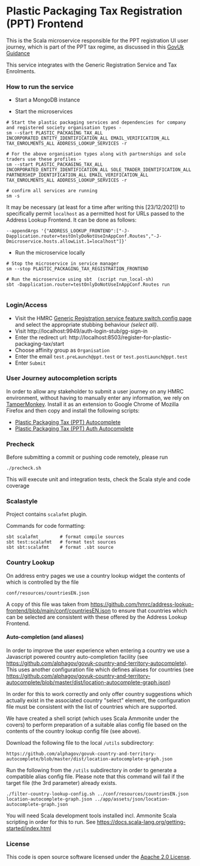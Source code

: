 
# Plastic Packaging Tax Registration (PPT) Frontend

This is the Scala microservice responsible for the PPT registration UI user journey, which is part of the PPT tax regime, as discussed in this [GovUk Guidance](https://www.gov.uk/government/publications/introduction-of-plastic-packaging-tax/plastic-packaging-tax)
 
This service integrates with the Generic Registration Service and Tax Enrolments.

### How to run the service

* Start a MongoDB instance

* Start the microservices
 
```
# Start the plastic packaging services and dependencies for company and registered society organisation types - 
sm --start PLASTIC_PACKAGING_TAX_ALL INCORPORATED_ENTITY_IDENTIFICATION_ALL EMAIL_VERIFICATION_ALL TAX_ENROLMENTS_ALL ADDRESS_LOOKUP_SERVICES -r

# For the above organisation types along with partnerships and sole traders use these profiles -
sm --start PLASTIC_PACKAGING_TAX_ALL INCORPORATED_ENTITY_IDENTIFICATION_ALL SOLE_TRADER_IDENTIFICATION_ALL PARTNERSHIP_IDENTIFICATION_ALL EMAIL_VERIFICATION_ALL TAX_ENROLMENTS_ALL ADDRESS_LOOKUP_SERVICES -r

# confirm all services are running
sm -s 
```

It may be necessary (at least for a time after writing this [23/12/2021]) to specifically permit `localhost` as a permitted host for URLs passed to the Address Lookup Frontend. It can be done
as follows:

```
--appendArgs '{"ADDRESS_LOOKUP_FRONTEND":["-J-Dapplication.router=testOnlyDoNotUseInAppConf.Routes","-J-Dmicroservice.hosts.allowList.1=localhost"]}'
```

* Run the microservice locally

```
# Stop the microservice in service manager 
sm --stop PLASTIC_PACKAGING_TAX_REGISTRATION_FRONTEND

# Run the microservice using sbt  (script run_local-sh)
sbt -Dapplication.router=testOnlyDoNotUseInAppConf.Routes run


```

### Login/Access

* Visit the HMRC [Generic Registration service feature switch config page](http://localhost:9718/identify-your-incorporated-business/test-only/feature-switches) and
select the appropriate stubbing behaviour _(select all)_. 
* Visit http://localhost:9949/auth-login-stub/gg-sign-in
* Enter the redirect url: http://localhost:8503/register-for-plastic-packaging-tax/start
* Choose affinity group as `Organisation`
* Enter the email `test.preLaunch@ppt.test` or `test.postLaunch@ppt.test`
* Enter `Submit`

### User Journey autocompletion scripts

In order to allow any stakeholder to submit a user journey on any HMRC environment, without having to manually enter any information, we rely on [TamperMonkey](https://www.tampermonkey.net/).
Install it as an extension to Google Chrome of Mozilla Firefox and then copy and install the following scripts:
 * [Plastic Packaging Tax (PPT) Autocomplete](https://raw.githubusercontent.com/hmrc/plastic-packaging-tax-registration-frontend/master/tampermonkey/PPT_AutoComplete.js) 
 * [Plastic Packaging Tax (PPT) Auth Autocomplete](https://raw.githubusercontent.com/hmrc/plastic-packaging-tax-registration-frontend/master/tampermonkey/PPT_Auth_AutoComplete.js) 


### Precheck

Before submitting a commit or pushing code remotely, please run  
```
./precheck.sh
```
This will execute unit and integration tests, check the Scala style and code coverage

### Scalastyle

Project contains `scalafmt` plugin.

Commands for code formatting:

```
sbt scalafmt        # format compile sources
sbt test:scalafmt   # format test sources
sbt sbt:scalafmt    # format .sbt source
```

### Country Lookup

On address entry pages we use a country lookup widget the contents of which is controlled by the file
```
conf/resources/countriesEN.json
```
A copy of this file was taken from https://github.com/hmrc/address-lookup-frontend/blob/main/conf/countriesEN.json to 
ensure that countries which can be selected are consistent with these offered by the Address Lookup Frontend.

#### Auto-completion (and aliases)

In order to improve the user experience when entering a country we use a Javascript powered country auto-completion facility
(see https://github.com/alphagov/govuk-country-and-territory-autocomplete). This uses another configuration file which
defines aliases for countries (see https://github.com/alphagov/govuk-country-and-territory-autocomplete/blob/master/dist/location-autocomplete-graph.json)

In order for this to work correctly and only offer country suggestions which actually exist in the associated country
"select" element, the configuration file must be consistent with the list of countries which are supported.

We have created a shell script (which uses Scala Ammonite under the covers) to perform preparation of a suitable
alias config file based on the contents of the country lookup config file (see above).

Download the following file to the local `/utils` subdirectory:

```
https://github.com/alphagov/govuk-country-and-territory-autocomplete/blob/master/dist/location-autocomplete-graph.json
```

Run the following from the `/utils` subdirectory in order to generate a compatible alias config file. Please note that 
this command will fail if the target file (the 3rd parameter) already exists.

```
./filter-country-lookup-config.sh ../conf/resources/countriesEN.json location-autocomplete-graph.json ../app/assets/json/location-autocomplete-graph.json
```

You will need Scala development tools installed incl. Ammonite Scala scripting in order for this to run. See
https://docs.scala-lang.org/getting-started/index.html

### License

This code is open source software licensed under the [Apache 2.0 License]("http://www.apache.org/licenses/LICENSE-2.0.html").

